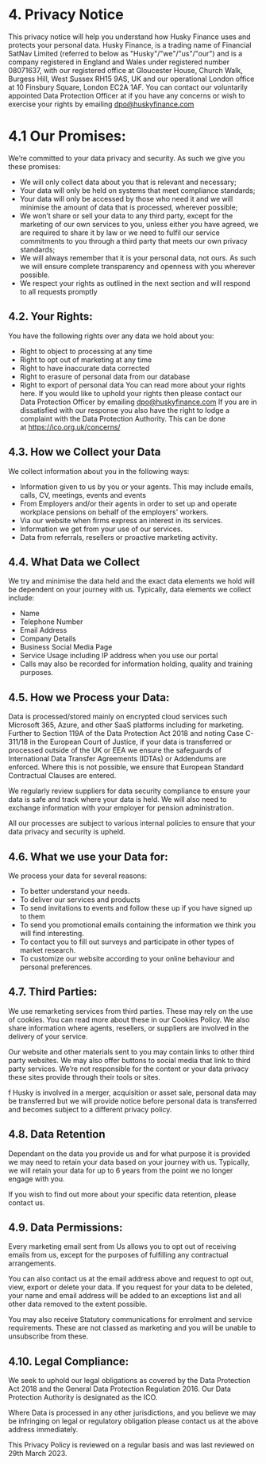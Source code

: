 # 4. Privacy Notice
This privacy notice will help you understand how Husky Finance uses and protects your personal data. 
Husky Finance, is a trading name of Financial SatNav Limited (referred to below as "Husky"/"we"/"us"/"our") and is a company registered in England and Wales under registered number 08071637, with our registered office at Gloucester House, Church Walk, Burgess Hill, West Sussex RH15 9AS, UK and our operational London office at 10 Finsbury Square, London EC2A 1AF.
You can contact our voluntarily appointed Data Protection Officer at if you have any concerns or wish to exercise your rights by emailing dpo@huskyfinance.com

# 4.1 Our Promises:
We’re committed to your data privacy and security. As such we give you these promises:
* We will only collect data about you that is relevant and necessary;
* Your data will only be held on systems that meet compliance standards; 
* Your data will only be accessed by those who need it and we will minimise the amount of data that is processed, wherever possible;
* We won’t share or sell your data to any third party, except for the marketing of our own services to you, unless either you have agreed, we are required to share it by law or we need to fulfil our service commitments to you through a third party that meets our own privacy standards;
* We will always remember that it is your personal data, not ours. As such we will ensure complete transparency and openness with you wherever possible. 
* We respect your rights as outlined in the next section and will respond to all requests promptly

## 4.2. Your Rights:
You have the following rights over any data we hold about you:
* Right to object to processing at any time
* Right to opt out of marketing at any time
* Right to have inaccurate data corrected
* Right to erasure of personal data from our database
* Right to export of personal data
You can read more about your rights here.
If you would like to uphold your rights then please contact our Data Protection Officer by emailing dpo@huskyfinance.com
If you are in dissatisfied with our response you also have the right to lodge a complaint with the Data Protection Authority. This can be done at https://ico.org.uk/concerns/

## 4.3. How we Collect your Data
We collect information about you in the following ways:
* Information given to us by you or your agents. This may include emails, calls, CV, meetings, events and events
* From Employers and/or their agents in order to set up and operate workplace pensions on behalf of the employers' workers. 
* Via our website when firms express an interest in its services. 
* Information we get from your use of our services. 
* Data from referrals, resellers or proactive marketing activity. 


## 4.4. What Data we Collect
We try and minimise the data held and the exact data elements we hold will be dependent on your journey with us. Typically, data elements we collect include:
* Name
* Telephone Number
* Email Address
* Company Details
* Business Social Media Page
* Service Usage including IP address when you use our portal
* Calls may also be recorded for information holding, quality and training purposes. 

## 4.5. How we Process your Data:
Data is processed/stored mainly on encrypted cloud services such Microsoft 365, Azure, and other SaaS platforms including for marketing. 
Further to Section 119A of the Data Protection Act 2018 and noting Case C-311/18 in the European Court of Justice, if your data is transferred or processed outside of the UK or EEA we ensure the safeguards of International Data Transfer Agreements (IDTAs) or Addendums are enforced. Where this is not possible, we ensure that European Standard Contractual Clauses are entered. 

We regularly review suppliers for data security compliance to ensure your data is safe and track where your data is held. We will also need to exchange information with your employer for pension administration. 

All our processes are subject to various internal policies to ensure that your data privacy and security is upheld.

## 4.6. What we use your Data for:
We process your data for several reasons:
* To better understand your needs.
* To deliver our services and products
* To send invitations to events and follow these up if you have signed up to them
* To send you promotional emails containing the information we think you will find interesting.
* To contact you to fill out surveys and participate in other types of market research.
* To customize our website according to your online behaviour and personal preferences.

## 4.7. Third Parties:
We use remarketing services from third parties. These may rely on the use of cookies. You can read more about these in our Cookies Policy. 
We also share information where agents, resellers, or suppliers are involved in the delivery of your service. 

Our website and other materials sent to you may contain links to other third party websites. We may also offer buttons to social media that link to third party services. We’re not responsible for the content or your data privacy these sites provide through their tools or sites. 

f Husky is involved in a merger, acquisition or asset sale, personal data may be transferred but we will provide notice before personal data is transferred and becomes subject to a different privacy policy.

## 4.8. Data Retention
Dependant on the data you provide us and for what purpose it is provided we may need to retain your data based on your journey with us. Typically, we will retain your data for up to 6 years from the point we no longer engage with you. 

If you wish to find out more about your specific data retention, please contact us. 

## 4.9. Data Permissions:
Every marketing email sent from Us allows you to opt out of receiving emails from us, except for the purposes of fulfilling any contractual arrangements. 

You can also contact us at the email address above and request to opt out, view, export or delete your data.
If you request for your data to be deleted, your name and email address will be added to an exceptions list and all other data removed to the extent possible.

You may also receive Statutory communications for enrolment and service requirements. These are not classed as marketing and you will be unable to unsubscribe from these. 

## 4.10. Legal Compliance:
We seek to uphold our legal obligations as covered by the Data Protection Act 2018 and the General Data Protection Regulation 2016. Our Data Protection Authority is designated as the ICO. 

Where Data is processed in any other jurisdictions, and you believe we may be infringing on legal or regulatory obligation please contact us at the above address immediately.

This Privacy Policy is reviewed on a regular basis and was last reviewed on 29th March 2023.
